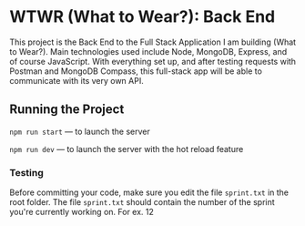 # WTWR (What to Wear?): Back End
This project is the Back End to the Full Stack Application I am building (What to Wear?). Main technologies used include Node, MongoDB, Express, and of course JavaScript. With everything set up, and after testing requests with Postman and MongoDB Compass, this full-stack app will be able to communicate with its very own API.
## Running the Project
`npm run start` — to launch the server 

`npm run dev` — to launch the server with the hot reload feature

### Testing
Before committing your code, make sure you edit the file `sprint.txt` in the root folder. The file `sprint.txt` should contain the number of the sprint you're currently working on. For ex. 12
